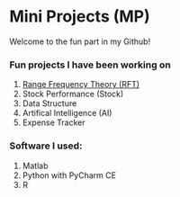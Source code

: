 # Mini Projects (MP)

Welcome to the fun part in my Github! 

### Fun projects I have been working on
1. [Range Frequency Theory (RFT)](https://github.com/fendit/MP/tree/master/RFT)
1. Stock Performance (Stock)
1. Data Structure
1. Artifical Intelligence (AI)
1. Expense Tracker

### Software I used:
1. Matlab
1. Python with PyCharm CE
1. R

